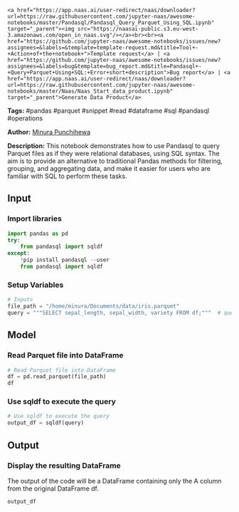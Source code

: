    <a href="https://app.naas.ai/user-redirect/naas/downloader?url=https://raw.githubusercontent.com/jupyter-naas/awesome-notebooks/master/Pandasql/Pandasql_Query_Parquet_Using_SQL.ipynb" target="_parent"><img src="https://naasai-public.s3.eu-west-3.amazonaws.com/open_in_naas.svg"/></a><br><br><a href="https://github.com/jupyter-naas/awesome-notebooks/issues/new?assignees=&labels=&template=template-request.md&title=Tool+-+Action+of+the+notebook+">Template request</a> | <a href="https://github.com/jupyter-naas/awesome-notebooks/issues/new?assignees=&labels=bug&template=bug_report.md&title=Pandasql+-+Query+Parquet+Using+SQL:+Error+short+description">Bug report</a> | <a href="https://app.naas.ai/user-redirect/naas/downloader?url=https://raw.githubusercontent.com/jupyter-naas/awesome-notebooks/master/Naas/Naas_Start_data_product.ipynb" target="_parent">Generate Data Product</a>

**Tags:** #pandas #parquet #snippet #read #dataframe #sql #pandasql #operations

**Author:** [Minura Punchihewa](https://www.linkedin.com/in/minurapunchihewa/)

**Description:** This notebook demonstrates how to use Pandasql to query Parquet files as if they were relational databases, using SQL syntax. The aim is to provide an alternative to traditional Pandas methods for filtering, grouping, and aggregating data, and make it easier for users who are familiar with SQL to perform these tasks.

## Input

### Import libraries


```python
import pandas as pd
try:
    from pandasql import sqldf
except:
    !pip install pandasql --user
    from pandasql import sqldf
```

### Setup Variables


```python
# Inputs
file_path = "/home/minura/Documents/data/iris.parquet"
query = """SELECT sepal_length, sepal_width, variety FROM df;"""  # query to be executed
```

## Model

### Read Parquet file into DataFrame


```python
# Read Parquet file into DataFrame
df = pd.read_parquet(file_path)
df
```

### Use sqldf to execute the query


```python
# Use sqldf to execute the query
output_df = sqldf(query)
```

## Output

### Display the resulting DataFrame
The output of the code will be a DataFrame containing only the A column from the original DataFrame df.


```python
output_df
```
